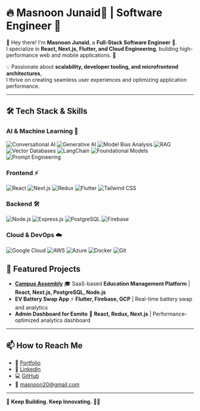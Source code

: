 # 🔥 Masnoon Junaid🥷 | Software Engineer 🚀  



👋 Hey there! I'm **Masnoon Junaid**, a **Full-Stack Software Engineer** 🏫.  
I specialize in **React, Next.js, Flutter, and Cloud Engineering**, building high-performance web and mobile applications. 🚀  

💡 Passionate about **scalability, developer tooling, and microfrontend architectures**,  
I thrive on creating seamless user experiences and optimizing application performance.  

---

## 🛠 Tech Stack & Skills  

### **AI & Machine Learning 🤖**  
![Conversational AI](https://img.shields.io/badge/-Conversational_AI-FF6F00?style=for-the-badge&logo=openai&logoColor=white) 
![Generative AI](https://img.shields.io/badge/-Generative_AI-00C853?style=for-the-badge&logo=openai&logoColor=white) 
![Model Bias Analysis](https://img.shields.io/badge/-Model_Bias_Analysis-6200EA?style=for-the-badge&logo=ai&logoColor=white) 
![RAG](https://img.shields.io/badge/-RAG_(Retrieval_Augmented_Generation)-D81B60?style=for-the-badge&logo=vector&logoColor=white) 
![Vector Databases](https://img.shields.io/badge/-Vector_Databases-1976D2?style=for-the-badge&logo=postgresql&logoColor=white) 
![LangChain](https://img.shields.io/badge/-LangChain-673AB7?style=for-the-badge&logo=python&logoColor=white) 
![Foundational Models](https://img.shields.io/badge/-Foundational_Models-FF4081?style=for-the-badge&logo=machine-learning&logoColor=white) 
![Prompt Engineering](https://img.shields.io/badge/-Prompt_Engineering-FFAB00?style=for-the-badge&logo=ai&logoColor=white)  

### **Frontend ⚡**  
![React](https://img.shields.io/badge/-React-61DAFB?style=for-the-badge&logo=react&logoColor=black) 
![Next.js](https://img.shields.io/badge/-Next.js-000000?style=for-the-badge&logo=nextdotjs&logoColor=white) 
![Redux](https://img.shields.io/badge/-Redux-764ABC?style=for-the-badge&logo=redux&logoColor=white) 
![Flutter](https://img.shields.io/badge/-Flutter-02569B?style=for-the-badge&logo=flutter&logoColor=white) 
![Tailwind CSS](https://img.shields.io/badge/-Tailwind_CSS-38B2AC?style=for-the-badge&logo=tailwind-css&logoColor=white)  

### **Backend 🛠️**  
![Node.js](https://img.shields.io/badge/-Node.js-339933?style=for-the-badge&logo=node.js&logoColor=white) 
![Express.js](https://img.shields.io/badge/-Express.js-000000?style=for-the-badge&logo=express&logoColor=white) 
![PostgreSQL](https://img.shields.io/badge/-PostgreSQL-336791?style=for-the-badge&logo=postgresql&logoColor=white) 
![Firebase](https://img.shields.io/badge/-Firebase-FFCA28?style=for-the-badge&logo=firebase&logoColor=black)  

### **Cloud & DevOps ☁️**  
![Google Cloud](https://img.shields.io/badge/-Google_Cloud-4285F4?style=for-the-badge&logo=google-cloud&logoColor=white) 
![AWS](https://img.shields.io/badge/-AWS-FF9900?style=for-the-badge&logo=amazonaws&logoColor=white) 
![Azure](https://img.shields.io/badge/-Azure-0078D4?style=for-the-badge&logo=microsoft-azure&logoColor=white) 
![Docker](https://img.shields.io/badge/-Docker-2496ED?style=for-the-badge&logo=docker&logoColor=white) 
![Git](https://img.shields.io/badge/-Git-F05032?style=for-the-badge&logo=git&logoColor=white)  


## 🚀 Featured Projects  
- **[Campus Assembly](https://campusassembly.com/)** 🎓 SaaS-based **Education Management Platform** | **React, Next.js, PostgreSQL, Node.js**  
- **EV Battery Swap App** ⚡ **Flutter, Firebase, GCP** | Real-time battery swap and analytics  
- **Admin Dashboard for Esmito** 🔋 **React, Redux, Next.js** | Performance-optimized analytics dashboard   

---

## 📫 How to Reach Me  
- 💼 [Portfolio](https://masnoonjunaid.com/)  
- 🔗 [LinkedIn](https://linkedin.com/in/masnoon-junaid)  
- 💻 [GitHub](https://github.com/masnoonJunaid)  
- 📩 masnoon20@gmail.com  

---

🚀 **Keep Building. Keep Innovating.** 🥷🔥
